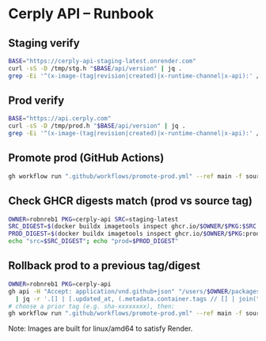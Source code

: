 # Cerply API – Runbook

## Staging verify

```bash
BASE="https://cerply-api-staging-latest.onrender.com"
curl -sS -D /tmp/stg.h "$BASE/api/version" | jq .
grep -Ei '^(x-image-(tag|revision|created)|x-runtime-channel|x-api):' /tmp/stg.h || true
```

## Prod verify

```bash
BASE="https://api.cerply.com"
curl -sS -D /tmp/prod.h "$BASE/api/version" | jq .
grep -Ei '^(x-image-(tag|revision|created)|x-runtime-channel|x-api):' /tmp/prod.h || true
```

## Promote prod (GitHub Actions)

```bash
gh workflow run ".github/workflows/promote-prod.yml" --ref main -f source_tag=staging-latest
```

## Check GHCR digests match (prod vs source tag)

```bash
OWNER=robnreb1 PKG=cerply-api SRC=staging-latest
SRC_DIGEST=$(docker buildx imagetools inspect ghcr.io/$OWNER/$PKG:$SRC  --raw | jq -r '.manifests[0].digest // .digest')
PROD_DIGEST=$(docker buildx imagetools inspect ghcr.io/$OWNER/$PKG:prod --raw | jq -r '.manifests[0].digest // .digest')
echo "src=$SRC_DIGEST"; echo "prod=$PROD_DIGEST"
```

## Rollback prod to a previous tag/digest

```bash
OWNER=robnreb1 PKG=cerply-api
gh api -H "Accept: application/vnd.github+json" "/users/$OWNER/packages/container/$PKG/versions?per_page=20" \
  | jq -r '.[] | [.updated_at, (.metadata.container.tags // [] | join(",")), .name] | @tsv'
# choose a prior tag (e.g. sha-xxxxxxxx), then:
gh workflow run ".github/workflows/promote-prod.yml" --ref main -f source_tag=sha-xxxxxxxx
```

Note: Images are built for linux/amd64 to satisfy Render.


